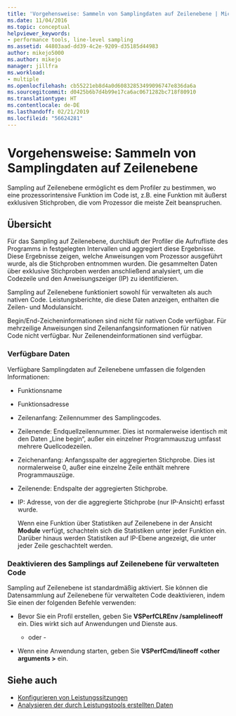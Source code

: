 ```yaml
---
title: 'Vorgehensweise: Sammeln von Samplingdaten auf Zeilenebene | Microsoft-Dokumentation'
ms.date: 11/04/2016
ms.topic: conceptual
helpviewer_keywords:
- performance tools, line-level sampling
ms.assetid: 44803aad-dd39-4c2e-9209-d35185d44983
author: mikejo5000
ms.author: mikejo
manager: jillfra
ms.workload:
- multiple
ms.openlocfilehash: cb55221eb8d4a0d60832853499096747e836da6a
ms.sourcegitcommit: d0425b6b7d4b99e17ca6ac0671282bc718f80910
ms.translationtype: HT
ms.contentlocale: de-DE
ms.lasthandoff: 02/21/2019
ms.locfileid: "56624281"
---
```

# <a name="how-to-collect-line-level-sampling-data"></a>Vorgehensweise: Sammeln von Samplingdaten auf Zeilenebene
Sampling auf Zeilenebene ermöglicht es dem Profiler zu bestimmen, wo eine prozessorintensive Funktion im Code ist, z.B. eine Funktion mit äußerst exklusiven Stichproben, die vom Prozessor die meiste Zeit beanspruchen.

## <a name="overview"></a>Übersicht
 Für das Sampling auf Zeilenebene, durchläuft der Profiler die Aufrufliste des Programms in festgelegten Intervallen und aggregiert diese Ergebnisse. Diese Ergebnisse zeigen, welche Anweisungen vom Prozessor ausgeführt wurde, als die Stichproben entnommen wurden. Die gesammelten Daten über exklusive Stichproben werden anschließend analysiert, um die Codezeile und den Anweisungszeiger (IP) zu identifizieren.

 Sampling auf Zeilenebene funktioniert sowohl für verwalteten als auch nativen Code. Leistungsberichte, die diese Daten anzeigen, enthalten die Zeilen- und Modulansicht.

 Begin/End-Zeicheninformationen sind nicht für nativen Code verfügbar. Für mehrzeilige Anweisungen sind Zeilenanfangsinformationen für nativen Code nicht verfügbar. Nur Zeilenendeinformationen sind verfügbar.

### <a name="available-data"></a>Verfügbare Daten
 Verfügbare Samplingdaten auf Zeilenebene umfassen die folgenden Informationen:

- Funktionsname

- Funktionsadresse

- Zeilenanfang: Zeilennummer des Samplingcodes.

- Zeilenende: Endquellzeilennummer. Dies ist normalerweise identisch mit den Daten „Line begin“, außer ein einzelner Programmauszug umfasst mehrere Quellcodezeilen.

- Zeichenanfang: Anfangsspalte der aggregierten Stichprobe. Dies ist normalerweise 0, außer eine einzelne Zeile enthält mehrere Programmauszüge.

- Zeilenende: Endspalte der aggregierten Stichprobe.

- IP: Adresse, von der die aggregierte Stichprobe (nur IP-Ansicht) erfasst wurde.

  Wenn eine Funktion über Statistiken auf Zeilenebene in der Ansicht **Module** verfügt, schachteln sich die Statistiken unter jeder Funktion ein. Darüber hinaus werden Statistiken auf IP-Ebene angezeigt, die unter jeder Zeile geschachtelt werden.

### <a name="turn-off-line-level-sampling-for-managed-code"></a>Deaktivieren des Samplings auf Zeilenebene für verwalteten Code
 Sampling auf Zeilenebene ist standardmäßig aktiviert. Sie können die Datensammlung auf Zeilenebene für verwalteten Code deaktivieren, indem Sie einen der folgenden Befehle verwenden:

-   Bevor Sie ein Profil erstellen, geben Sie **VSPerfCLREnv /samplelineoff** ein. Dies wirkt sich auf Anwendungen und Dienste aus.

     - oder -

-   Wenn eine Anwendung starten, geben Sie **VSPerfCmd/lineoff \<other arguments >** ein.

## <a name="see-also"></a>Siehe auch
- [Konfigurieren von Leistungssitzungen](../profiling/configuring-performance-sessions.md)
- [Analysieren der durch Leistungstools erstellten Daten](../profiling/analyzing-performance-tools-data.md)